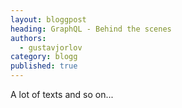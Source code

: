 ```yaml
---
layout: bloggpost
heading: GraphQL - Behind the scenes
authors:
  - gustavjorlov
category: blogg
published: true
---
```


A lot of texts and so on...
